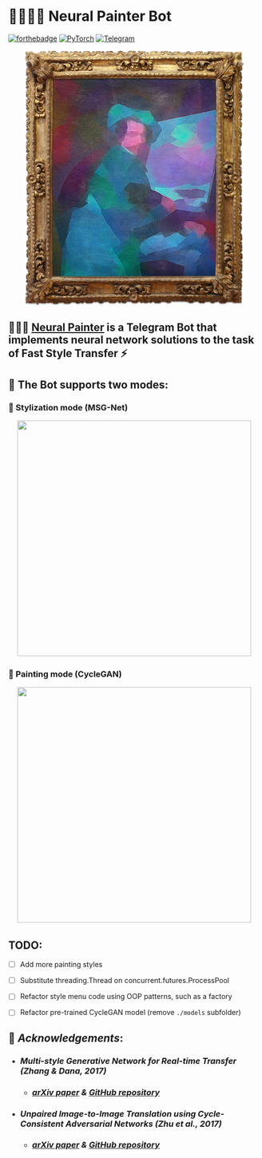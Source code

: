 # :brain::man_artist::robot: **Neural Painter Bot**

[![forthebadge](https://forthebadge.com/images/badges/made-with-crayons.svg)](https://forthebadge.com)
[![PyTorch](https://img.shields.io/badge/PyTorch-red.svg?style=for-the-badge&logo=PyTorch&logoColor=white)](https://pytorch.org)
[![Telegram](https://img.shields.io/badge/Telegram-blue.svg?style=for-the-badge&logo=telegram)](https://t.me/NeuralPainterBot)

<p align="center">
    <img src="demos/neural_painter_portrait.jpg" width="440" height="512">
</p>

## :brain::man_artist: [Neural Painter](https://t.me/NeuralPainterBot) is a Telegram Bot that implements neural network solutions to the task of Fast Style Transfer :zap:

## :robot: The Bot supports two modes:

 ### :rainbow: Stylization mode (MSG-Net)
<p align="center">
    <img src="demos/stylization.gif" width="468" height="472">
</p>

 ### :art: Painting mode (CycleGAN)
<p align="center">
    <img src="demos/painting.gif" width="468" height="472">
</p>


## TODO:

- [ ] Add more painting styles

- [ ] Substitute threading.Thread on concurrent.futures.ProcessPool

- [ ] Refactor style menu code using OOP patterns, such as a factory

- [ ] Refactor pre-trained CycleGAN model (remove `./models` subfolder)


## :bow: *Acknowledgements*:

- ### *Multi-style Generative Network for Real-time Transfer (Zhang & Dana, 2017)*
    - ### *[arXiv paper](https://arxiv.org/pdf/1703.06953.pdf) & [GitHub repository](https://github.com/zhanghang1989/PyTorch-Multi-Style-Transfer)*

- ### *Unpaired Image-to-Image Translation using Cycle-Consistent Adversarial Networks (Zhu et al., 2017)*
    - ### *[arXiv paper](https://arxiv.org/pdf/1703.10593.pdf) & [GitHub repository](https://github.com/junyanz/pytorch-CycleGAN-and-pix2pix)*
